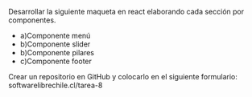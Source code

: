 Desarrollar la siguiente maqueta en react elaborando cada sección por
componentes.


* a)Componente menú
* b)Componente slider
* b)Componente pilares
* c)Componente footer


Crear un repositorio en GitHub y colocarlo en el siguiente formulario:
softwarelibrechile.cl/tarea-8